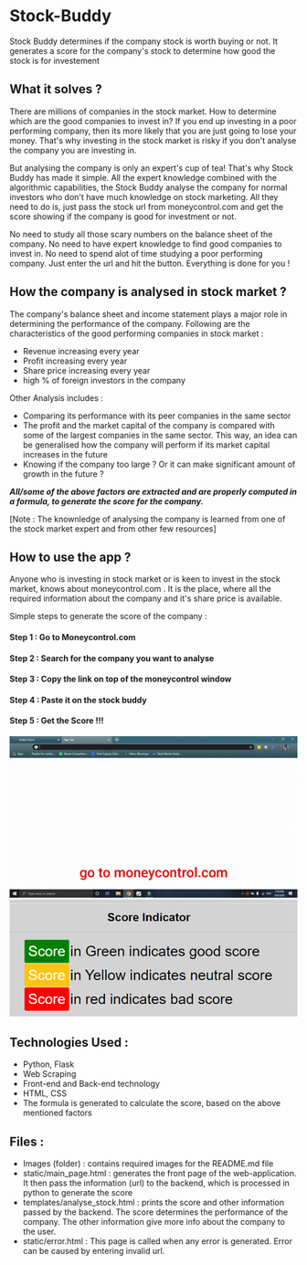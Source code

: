 # Stock-Buddy

Stock Buddy determines if the company stock is worth buying or not. It generates a score for the company's stock to determine how good the stock is for investement

## What it solves ? 
There are millions of companies in the stock market. How to determine which are the good companies to invest in? If you end up investing in a poor performing company, then its more likely that you are just going to lose your money. That's why investing in the stock market is risky if you don't analyse the company you are investing in.

But analysing the company is only an expert's cup of tea! That's why Stock Buddy has made it simple. All the expert knowledge combined with the algorithmic capabilities, the Stock Buddy analyse the company for normal investors who don't have much knowledge on stock marketing. All they need to do is, just pass the stock url from moneycontrol.com and get the score showing if the company is good for investment or not.

No need to study all those scary numbers on the balance sheet of the company. No need to have expert knowledge to find good companies to invest in. No need to spend alot of time studying a poor performing company. Just enter the url and hit the button. Everything is done for you !

## How the company is analysed in stock market ?
The company's balance sheet and income statement plays a major role in determining the performance of the company. Following are the characteristics of the good performing companies in stock market :
- Revenue increasing every year
- Profit increasing every year
- Share price increasing every year
- high % of foreign investors in the company

Other Analysis includes :
- Comparing its performance with its peer companies in the same sector
- The profit and the market capital of the company is compared with some of the largest companies in the same sector. This way, an idea can be generalised how the company will perform if its market capital increases in the future
- Knowing if the company too large ? Or it can make significant amount of growth in the future ?

***All/some of the above factors are extracted and are properly computed in a formula, to generate the score for the company.***

[Note : The knownledge of analysing the company is learned from one of the stock market expert and from other few resources]

## How to use the app ?
Anyone who is investing in stock market or is keen to invest in the stock market, knows about moneycontrol.com . It is the place, where all the required information about the company and it's share price is available.

Simple steps to generate the score of the company :

#### Step 1 : Go to Moneycontrol.com
#### Step 2 : Search for the company you want to analyse
#### Step 3 : Copy the link on top of the moneycontrol window
#### Step 4 : Paste it on the stock buddy
#### Step 5 : Get the Score !!!

![demo](https://github.com/Jaimin09/Practice/blob/master/Images/sbtut.gif?raw=true)
![demo](https://github.com/Jaimin09/Practice/blob/master/Images/Score%20Indicator.png?raw=true)


## Technologies Used :
- Python, Flask
- Web Scraping
- Front-end and Back-end technology
- HTML, CSS
- The formula is generated to calculate the score, based on the above mentioned factors

## Files :
- Images (folder) : contains required images for the README.md file
- static/main_page.html : generates the front page of the web-application. It then pass the information (url) to the backend, which is processed in python to generate the score
- templates/analyse_stock.html : prints the score and other information passed by the backend. The score determines the performance of the company. The other information give more info about the company to the user.
- static/error.html : This page is called when any error is generated. Error can be caused by entering invalid url.
